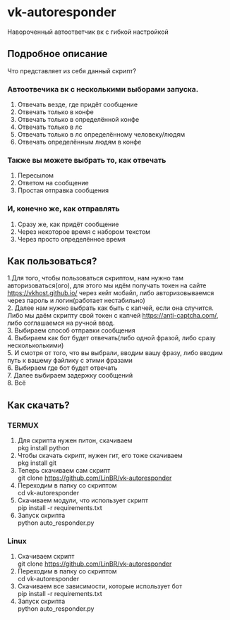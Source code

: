 # vk-autoresponder
Навороченный автоответчик вк с гибкой настройкой
## Подробное описание
Что представляет из себя данный скрипт?  
### Автоотвечика вк с несколькими выборами запуска.  
1. Отвечать везде, где придёт сообщение
2. Отвечать только в конфе
3. Отвечать только в определённой конфе
4. Отвечать только в лс
5. Отвечать только в лс определённому человеку/людям
6. Отвечать определённым людям в конфе  
### Также вы можете выбрать то, как отвечать  
1. Пересылом
2. Ответом на сообщение
3. Простая отправка сообщения  
### И, конечно же, как отправлять  
1. Сразу же, как придёт сообщение
2. Через некоторое время с набором текстом
3. Через просто определённое время
## Как пользоваться?  
1.Для того, чтобы пользоваться скриптом, нам нужно там авторизоваться(ого), для этого мы идём получать токен на сайте https://vkhost.github.io/ через кейт мобайл, либо авторизовываемся через пароль и логин(работает нестабильно)  
2. Далее нам нужно выбрать как быть с капчей, если она случится. Либо мы даём скрипту свой токен с капчей https://anti-captcha.com/, либо соглашаемся на ручной ввод.  
3. Выбираем способ отправки сообщения  
4. Выбираем как бот будет отвечать(либо одной фразой, либо сразу  нескольколькими)  
5. И смотря от того, что вы выбрали, вводим вашу фразу, либо вводим путь к вашему файлику с этими фразами  
6. Выбираем где бот будет отвечать  
7. Далее выбираем задержку сообщений  
8. Всё  
## Как скачать?
### TERMUX
1. Для скрипта нужен питон, скачиваем  
pkg install python 
2. Чтобы скачать скрипт, нужен гит, его тоже скачиваем  
pkg install git
3. Теперь скачиваем сам скрипт  
git clone https://github.com/LinBR/vk-autoresponder
4. Переходим в папку со скриптом  
cd vk-autoresponder
5. Скачиваем модули, что использует скрипт  
 pip install -r requirements.txt
6. Запуск скрипта  
python auto_responder.py
### Linux
1. Скачиваем скрипт  
git clone https://github.com/LinBR/vk-autoresponder
2. Переходим в папку со скриптом  
cd vk-autoresponder
3. Скачиваем все зависимости, которые использует бот  
 pip install -r requirements.txt
4. Запуск скрипта  
python auto_responder.py
